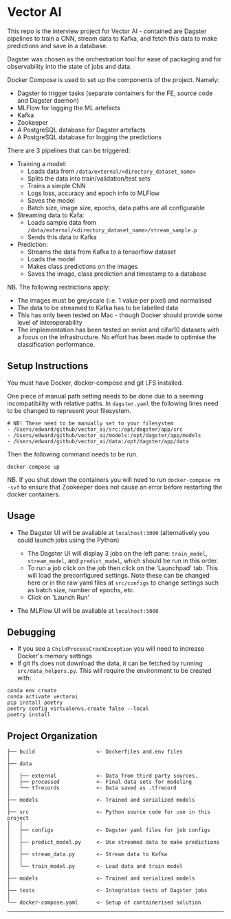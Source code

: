 # Vector AI

This repo is the interview project for Vector AI - contained are Dagster pipelines to 
train a CNN, stream data to Kafka, and fetch this data to make predictions and save in 
a database.

Dagster was chosen as the orchestration tool for ease of packaging and for 
observability into the state of jobs and data.

Docker Compose is used to set up the components of the project. Namely:

* Dagster to trigger tasks (separate containers for the FE, source code and Dagster daemon)
* MLFlow for logging the ML artefacts
* Kafka 
* Zookeeper  
* A PostgreSQL database for Dagster artefacts
* A PostgreSQL database for logging the predictions

There are 3 pipelines that can be triggered:

* Training a model:
  * Loads data from `/data/external/<directory_dataset_name>`
  * Splits the data into train/validation/test sets
  * Trains a simple CNN
  * Logs loss, accuracy and epoch info to MLFlow
  * Saves the model
  * Batch size, image size, epochs, data paths are all configurable
* Streaming data to Kafa:
  * Loads sample data from `/data/external/<directory_dataset_name>/stream_sample.p`
  * Sends this data to Kafka
* Prediction:
  * Streams the data from Kafka to a tensorflow dataset
  * Loads the model
  * Makes class predictions on the images
  * Saves the image, class prediction and timestamp to a database

NB. The following restrictions apply:

* The images must be greyscale (i.e. 1 value per pixel) and normalised
* The data to be streamed to Kafka has to be labelled data
* This has only been tested on Mac - though Docker should provide some level of interoperability
* The implementation has been tested on mnist and cifar10 datasets with a focus on the 
  infrastructure. No effort has been made to optimise the classification performance.

## Setup Instructions

You must have Docker, docker-compose and git LFS installed. 

One piece of manual path setting needs to be done due to a seeming incompatibility with 
relative paths. In `dagster.yaml` the following lines need to be changed to represent
your filesystem.

```
# NB! These need to be manually set to your filesystem
- /Users/edward/github/vector_ai/src:/opt/dagster/app/src
- /Users/edward/github/vector_ai/models:/opt/dagster/app/models
- /Users/edward/github/vector_ai/data:/opt/dagster/app/data
```

Then the following command needs to be run.

```
docker-compose up
```

NB. If you shut down the containers you will need to run `docker-compose rm -svf` to 
ensure that Zookeeper does not cause an error before restarting the docker containers.

## Usage

* The Dagster UI will be available at `localhost:3000` (alternatively you could launch 
  jobs using the Python)
  * The Dagster UI will display 3 jobs on the left pane: `train_model`, `stream_model`, 
    and `predict_model`, which should be run in this order.
  * To run a job click on the job then click on the 'Launchpad' tab. This will load the 
    preconfigured settings. Note these can be changed here or in the raw yaml files at
    `src/configs` to change settings such as batch size, number of epochs, etc.
  * Click on 'Launch Run'  

* The MLFlow UI will be available at `localhost:5000`

## Debugging

* If you see a `ChildProcessCrashException` you will need to increase Docker's memory settings
* If git lfs does not download the data, it can be fetched by running `src/data_helpers.py`. This 
  will require the environment to be created with:
```
conda env create
conda activate vectorai
pip install poetry 
poetry config virtualenvs.create false --local
poetry install
```


Project Organization 
------------

    ├── build                    <- Dockerfiles and.env files
    │
    ├── data
    │
    │   ├── external             <- Data from third party sources.
    │   ├── processed            <- Final data sets for modeling
    │   └── tfrecords            <- Data saved as .tfrecord
    │
    ├── models                   <- Trained and serialized models
    │
    ├── src                      <- Python source code for use in this project
    │   │
    │   ├── configs              <- Dagster yaml files for job configs
    │   │
    │   ├── predict_model.py     <- Use streamed data to make predictions 
    │   │
    │   ├── stream_data.py       <- Stream data to Kafka
    │   │
    │   └── train_model.py       <- Load data and train model
    │
    ├── models                   <- Trained and serialized models
    │
    ├── tests                    <- Integration tests of Dagster jobs
    │
    └── docker-compose.yaml      <- Setup of containerised solution

--------
